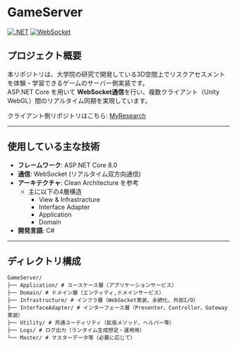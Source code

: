 # GameServer

[![.NET](https://img.shields.io/badge/.NET-8.0-blue?logo=dotnet)](https://dotnet.microsoft.com/)
[![WebSocket](https://img.shields.io/badge/Protocol-WebSocket-brightgreen)](https://developer.mozilla.org/ja/docs/Web/API/WebSockets_API)

## プロジェクト概要
本リポジトリは、大学院の研究で開発している3D空間上でリスクアセスメントを体験・学習できるゲームのサーバー側実装です。  
ASP.NET Core を用いて **WebSocket通信**を行い、複数クライアント（Unity WebGL）間のリアルタイム同期を実現しています。  

クライアント側リポジトリはこちら: [MyResearch](https://github.com/s4r6/MyResearch)

---

## 使用している主な技術
- **フレームワーク**: ASP.NET Core 8.0
- **通信**: WebSocket (リアルタイム双方向通信)
- **アーキテクチャ**: Clean Architecture を参考
  - 主に以下の4層構造  
    - View & Infrastracture
    - Interface Adapter  
    - Application  
    - Domain  
- **開発言語**: C#

---

## ディレクトリ構成
```
GameServer/
├── Application/ # ユースケース層（アプリケーションサービス）
├── Domain/ # ドメイン層（エンティティ,ドメインサービス）
├── Infrastructure/ # インフラ層（WebSocket実装、永続化、外部I/O）
├── InterfaceAdapter/ # インターフェース層（Presenter、Controller、Gateway実装）
├── Utility/ # 共通ユーティリティ（拡張メソッド、ヘルパー等）
├── Logs/ # ログ出力（ランタイム生成想定・運用用）
└── Master/ # マスターデータ等（必要に応じて）
```
